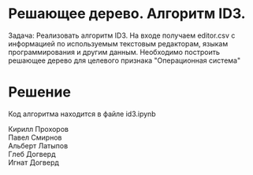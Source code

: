 # Решающее дерево. Алгоритм ID3.
Задача: Реализовать алгоритм ID3. На входе получаем editor.csv с информацией по используемым текстовым редакторам, 
языкам программирования и другим данным. Необходимо построить решающее дерево для целевого признака "Операционная система"

# Решение
Код алгоритма находится в файле id3.ipynb

Кирилл Прохоров<br>
Павел Смирнов<br>
Альберт Латыпов<br>
Глеб Догверд<br>
Игнат Догверд<br>
